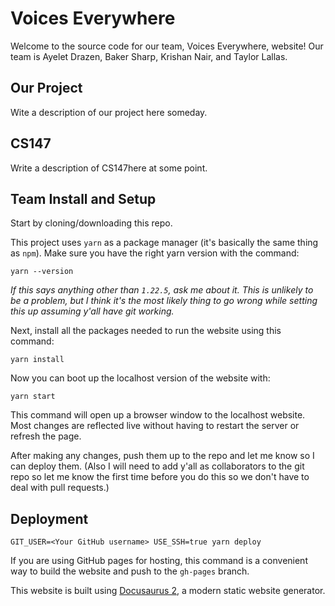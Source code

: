 # Voices Everywhere

Welcome to the source code for our team, Voices Everywhere, website! Our team is Ayelet Drazen, Baker Sharp, Krishan Nair, and Taylor Lallas.

## Our Project

Wite a description of our project here someday.

## CS147

Write a description of CS147here at some point.

## Team Install and Setup

Start by cloning/downloading this repo.

This project uses `yarn` as a package manager (it's basically the same thing as `npm`). Make sure you have the right yarn version with the command:

```console
yarn --version
```

*If this says anything other than `1.22.5`, ask me about it. This is unlikely to be a problem, but I think it's the most likely thing to go wrong while setting this up assuming y'all have git working.*

Next, install all the packages needed to run the website using this command:

```console
yarn install
```

Now you can boot up the localhost version of the website with:

```console
yarn start
```

This command will open up a browser window to the localhost website. Most changes are reflected live without having to restart the server or refresh the page.

After making any changes, push them up to the repo and let me know so I can deploy them. (Also I will need to add y'all as collaborators to the git repo so let me know the first time before you do this so we don't have to deal with pull requests.)

## Deployment

```console
GIT_USER=<Your GitHub username> USE_SSH=true yarn deploy
```

If you are using GitHub pages for hosting, this command is a convenient way to build the website and push to the `gh-pages` branch.

This website is built using [Docusaurus 2](https://v2.docusaurus.io/), a modern static website generator.